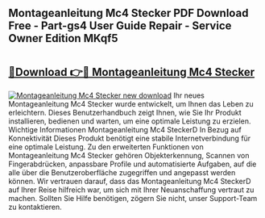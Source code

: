 ## Montageanleitung Mc4 Stecker PDF Download Free - Part-gs4 User Guide Repair - Service Owner Edition MKqf5

# <h2><a href="http://df6vc6.blite.top/?on=Montageanleitung+Mc4+Stecker">🔗Download 👉🔴 Montageanleitung Mc4 Stecker</a></h2>

[![Montageanleitung Mc4 Stecker new download](https://i.imgur.com/lujVjoI.png)](http://df6vc6.blite.top/?on=Montageanleitung+Mc4+Stecker)
Ihr neues Montageanleitung Mc4 Stecker wurde entwickelt, um Ihnen das Leben zu erleichtern. Dieses Benutzerhandbuch zeigt Ihnen, wie Sie Ihr Produkt installieren, bedienen und warten, um eine optimale Leistung zu erzielen. Wichtige Informationen Montageanleitung Mc4 SteckerD In Bezug auf Konnektivität Dieses Produkt benötigt eine stabile Internetverbindung für eine optimale Leistung. Zu den erweiterten Funktionen von Montageanleitung Mc4 Stecker gehören Objekterkennung, Scannen von Fingerabdrücken, anpassbare Profile und automatisierte Aufgaben, auf die alle über die Benutzeroberfläche zugegriffen und angepasst werden können. Wir vertrauen darauf, dass das Montageanleitung Mc4 SteckerD auf Ihrer Reise hilfreich war, um sich mit Ihrer Neuanschaffung vertraut zu machen. Sollten Sie Hilfe benötigen, zögern Sie nicht, unser Support-Team zu kontaktieren.
